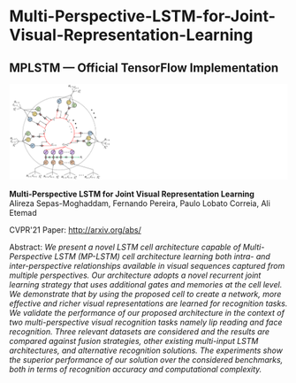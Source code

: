 # Multi-Perspective-LSTM-for-Joint-Visual-Representation-Learning
## MPLSTM &mdash; Official TensorFlow Implementation

![Teaser image](MPLSTM.png)

**Multi-Perspective LSTM for Joint Visual Representation Learning**<br>
Alireza Sepas-Moghaddam, Fernando Pereira, Paulo Lobato Correia, Ali Etemad<br>

CVPR'21 Paper: http://arxiv.org/abs/<br>

Abstract: *We present a novel LSTM cell architecture capable of Multi-Perspective LSTM (MP-LSTM) cell architecture learning both intra- and inter-perspective relationships available in visual sequences captured from multiple perspectives. Our architecture adopts a novel recurrent joint learning strategy that uses additional gates and memories at the cell level. We demonstrate that by using the proposed cell to create a network, more effective and richer visual representations are learned for recognition tasks. We validate the performance of our proposed architecture in the context of two multi-perspective visual recognition tasks namely lip reading and face recognition. Three relevant datasets are considered and the results are compared against fusion strategies, other existing multi-input LSTM architectures, and alternative recognition solutions. The experiments show the superior performance of our solution over the considered benchmarks, both in terms of recognition accuracy and computational complexity.*
